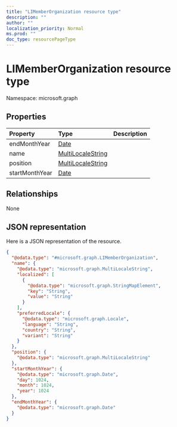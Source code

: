 ```yaml
---
title: "LIMemberOrganization resource type"
description: ""
author: ""
localization_priority: Normal
ms.prod: ""
doc_type: resourcePageType
---
```


# LIMemberOrganization resource type


Namespace: microsoft.graph



## Properties
|Property|Type|Description|
|:---|:---|:---|
|endMonthYear|[Date](../resources/date.md)||
|name|[MultiLocaleString](../resources/multilocalestring.md)||
|position|[MultiLocaleString](../resources/multilocalestring.md)||
|startMonthYear|[Date](../resources/date.md)||

## Relationships
None

## JSON representation
Here is a JSON representation of the resource.
<!-- {
  "blockType": "resource",
  "@odata.type": "microsoft.graph.LIMemberOrganization"
}
-->
``` json
{
  "@odata.type": "#microsoft.graph.LIMemberOrganization",
  "name": {
    "@odata.type": "microsoft.graph.MultiLocaleString",
    "localized": [
      {
        "@odata.type": "microsoft.graph.StringMapElement",
        "key": "String",
        "value": "String"
      }
    ],
    "preferredLocale": {
      "@odata.type": "microsoft.graph.Locale",
      "language": "String",
      "country": "String",
      "variant": "String"
    }
  },
  "position": {
    "@odata.type": "microsoft.graph.MultiLocaleString"
  },
  "startMonthYear": {
    "@odata.type": "microsoft.graph.Date",
    "day": 1024,
    "month": 1024,
    "year": 1024
  },
  "endMonthYear": {
    "@odata.type": "microsoft.graph.Date"
  }
}
```

